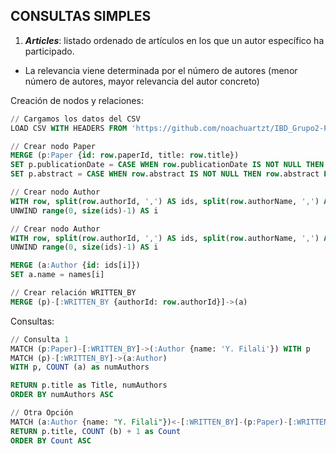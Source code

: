 ## CONSULTAS SIMPLES

1. ***Articles***: listado ordenado de artículos en los que un autor específico ha participado.
- La relevancia viene determinada por el número de autores (menor número de autores, mayor relevancia del autor concreto)

Creación de nodos y relaciones:
````sql
// Cargamos los datos del CSV
LOAD CSV WITH HEADERS FROM 'https://github.com/noachuartzt/IBD_Grupo2-P2/raw/main/1-publications/csv/output.csv' AS row

// Crear nodo Paper
MERGE (p:Paper {id: row.paperId, title: row.title})
SET p.publicationDate = CASE WHEN row.publicationDate IS NOT NULL THEN row.publicationDate ELSE "Unknown" END
SET p.abstract = CASE WHEN row.abstract IS NOT NULL THEN row.abstract ELSE "Unknown" END

// Crear nodo Author
WITH row, split(row.authorId, ',') AS ids, split(row.authorName, ',') AS names, p
UNWIND range(0, size(ids)-1) AS i

// Crear nodo Author
WITH row, split(row.authorId, ',') AS ids, split(row.authorName, ',') AS names, p
UNWIND range(0, size(ids)-1) AS i

MERGE (a:Author {id: ids[i]})
SET a.name = names[i]

// Crear relación WRITTEN_BY
MERGE (p)-[:WRITTEN_BY {authorId: row.authorId}]->(a)
````

Consultas:
````sql
// Consulta 1
MATCH (p:Paper)-[:WRITTEN_BY]->(:Author {name: 'Y. Filali'}) WITH p
MATCH (p)-[:WRITTEN_BY]->(a:Author)
WITH p, COUNT (a) as numAuthors

RETURN p.title as Title, numAuthors
ORDER BY numAuthors ASC

// Otra Opción
MATCH (a:Author {name: "Y. Filali"})<-[:WRITTEN_BY]-(p:Paper)-[:WRITTEN_BY]->(b:Author) WHERE a <> b
RETURN p.title, COUNT (b) + 1 as Count
ORDER BY Count ASC
````